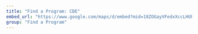 ```yaml
---
title: "Find a Program: CDE"
embed_url: "https://www.google.com/maps/d/embed?mid=18ZOGayVFedxXccLHUbIBO8E8FP8"
group: "Find a Program"
---
```

